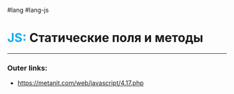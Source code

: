 #lang #lang-js
# <font color="#00b0f0">JS:</font> Статические поля и методы
---
### Outer links:
- https://metanit.com/web/javascript/4.17.php
